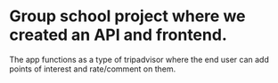 # Group school project where we created an API and frontend. 
The app functions as a type of tripadvisor where the end user can add points of interest and rate/comment on them. 
